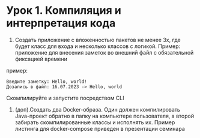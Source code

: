 # Урок 1. Компиляция и интерпретация кода

1. Создать приложение с вложенностью пакетов не менее 3х,
   где будет класс для входа и несколько классов с логикой.
   Пример: приложение для внесения заметок во внешний файл с обязательной фиксацией времени

пример:
```
Введите заметку: Hello, world!
Дозапись в файл: 16.07.2023 -> Hello, world
```

Скомпилируйте и запустите посредством CLI

1. (доп).Создать два Docker-образа.
   Один должен компилировать Java-проект обратно в папку на компьютере пользователя,
   а второй забирать скомпилированные классы и исполнять их.
   Пример листинга для docker-compose приведен в презентации семинара
